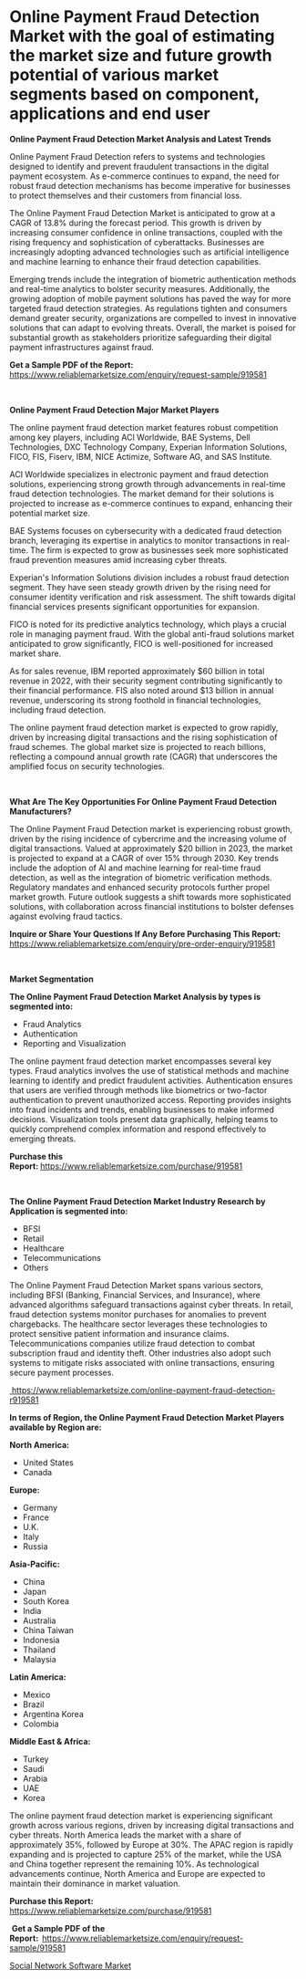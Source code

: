 <p><h1>Online Payment Fraud Detection Market with the goal of estimating the market size and future growth potential of various market segments based on component, applications and end user</h1></p><p><strong>Online Payment Fraud Detection Market Analysis and Latest Trends</strong></p>
<p><p>Online Payment Fraud Detection refers to systems and technologies designed to identify and prevent fraudulent transactions in the digital payment ecosystem. As e-commerce continues to expand, the need for robust fraud detection mechanisms has become imperative for businesses to protect themselves and their customers from financial loss.</p><p>The Online Payment Fraud Detection Market is anticipated to grow at a CAGR of 13.8% during the forecast period. This growth is driven by increasing consumer confidence in online transactions, coupled with the rising frequency and sophistication of cyberattacks. Businesses are increasingly adopting advanced technologies such as artificial intelligence and machine learning to enhance their fraud detection capabilities.</p><p>Emerging trends include the integration of biometric authentication methods and real-time analytics to bolster security measures. Additionally, the growing adoption of mobile payment solutions has paved the way for more targeted fraud detection strategies. As regulations tighten and consumers demand greater security, organizations are compelled to invest in innovative solutions that can adapt to evolving threats. Overall, the market is poised for substantial growth as stakeholders prioritize safeguarding their digital payment infrastructures against fraud.</p></p>
<p><strong>Get a Sample PDF of the Report:&nbsp;</strong> <a href="https://www.reliablemarketsize.com/enquiry/request-sample/919581?utm_campaign=3176&utm_medium=2&utm_source=Github&utm_content=ia&utm_term=07032025&utm_id=online-payment-fraud-detection">https://www.reliablemarketsize.com/enquiry/request-sample/919581</a></p>
<p>&nbsp;</p>
<p><strong>Online Payment Fraud Detection Major Market Players</strong></p>
<p><p>The online payment fraud detection market features robust competition among key players, including ACI Worldwide, BAE Systems, Dell Technologies, DXC Technology Company, Experian Information Solutions, FICO, FIS, Fiserv, IBM, NICE Actimize, Software AG, and SAS Institute. </p><p>ACI Worldwide specializes in electronic payment and fraud detection solutions, experiencing strong growth through advancements in real-time fraud detection technologies. The market demand for their solutions is projected to increase as e-commerce continues to expand, enhancing their potential market size.</p><p>BAE Systems focuses on cybersecurity with a dedicated fraud detection branch, leveraging its expertise in analytics to monitor transactions in real-time. The firm is expected to grow as businesses seek more sophisticated fraud prevention measures amid increasing cyber threats.</p><p>Experian's Information Solutions division includes a robust fraud detection segment. They have seen steady growth driven by the rising need for consumer identity verification and risk assessment. The shift towards digital financial services presents significant opportunities for expansion.</p><p>FICO is noted for its predictive analytics technology, which plays a crucial role in managing payment fraud. With the global anti-fraud solutions market anticipated to grow significantly, FICO is well-positioned for increased market share.</p><p>As for sales revenue, IBM reported approximately $60 billion in total revenue in 2022, with their security segment contributing significantly to their financial performance. FIS also noted around $13 billion in annual revenue, underscoring its strong foothold in financial technologies, including fraud detection.</p><p>The online payment fraud detection market is expected to grow rapidly, driven by increasing digital transactions and the rising sophistication of fraud schemes. The global market size is projected to reach billions, reflecting a compound annual growth rate (CAGR) that underscores the amplified focus on security technologies.</p></p>
<p>&nbsp;</p>
<p><strong>What Are The Key Opportunities For Online Payment Fraud Detection Manufacturers?</strong></p>
<p><p>The Online Payment Fraud Detection market is experiencing robust growth, driven by the rising incidence of cybercrime and the increasing volume of digital transactions. Valued at approximately $20 billion in 2023, the market is projected to expand at a CAGR of over 15% through 2030. Key trends include the adoption of AI and machine learning for real-time fraud detection, as well as the integration of biometric verification methods. Regulatory mandates and enhanced security protocols further propel market growth. Future outlook suggests a shift towards more sophisticated solutions, with collaboration across financial institutions to bolster defenses against evolving fraud tactics.</p></p>
<p><strong>Inquire or Share Your Questions If Any Before Purchasing This Report:</strong> <a href="https://www.reliablemarketsize.com/enquiry/pre-order-enquiry/919581?utm_campaign=3176&utm_medium=2&utm_source=Github&utm_content=ia&utm_term=07032025&utm_id=online-payment-fraud-detection">https://www.reliablemarketsize.com/enquiry/pre-order-enquiry/919581</a></p>
<p>&nbsp;</p>
<p><strong>Market Segmentation</strong></p>
<p><strong>The Online Payment Fraud Detection Market Analysis by types is segmented into:</strong></p>
<p><ul><li>Fraud Analytics</li><li>Authentication</li><li>Reporting and Visualization</li></ul></p>
<p><p>The online payment fraud detection market encompasses several key types. Fraud analytics involves the use of statistical methods and machine learning to identify and predict fraudulent activities. Authentication ensures that users are verified through methods like biometrics or two-factor authentication to prevent unauthorized access. Reporting provides insights into fraud incidents and trends, enabling businesses to make informed decisions. Visualization tools present data graphically, helping teams to quickly comprehend complex information and respond effectively to emerging threats.</p></p>
<p><strong>Purchase this Report:&nbsp;</strong><a href="https://www.reliablemarketsize.com/purchase/919581?utm_campaign=3176&utm_medium=2&utm_source=Github&utm_content=ia&utm_term=07032025&utm_id=online-payment-fraud-detection">https://www.reliablemarketsize.com/purchase/919581</a></p>
<p>&nbsp;</p>
<p><strong>The Online Payment Fraud Detection Market Industry Research by Application is segmented into:</strong></p>
<p><ul><li>BFSI</li><li>Retail</li><li>Healthcare</li><li>Telecommunications</li><li>Others</li></ul></p>
<p><p>The Online Payment Fraud Detection Market spans various sectors, including BFSI (Banking, Financial Services, and Insurance), where advanced algorithms safeguard transactions against cyber threats. In retail, fraud detection systems monitor purchases for anomalies to prevent chargebacks. The healthcare sector leverages these technologies to protect sensitive patient information and insurance claims. Telecommunications companies utilize fraud detection to combat subscription fraud and identity theft. Other industries also adopt such systems to mitigate risks associated with online transactions, ensuring secure payment processes.</p></p>
<p><a href="https://www.reliablemarketsize.com/online-payment-fraud-detection-r919581?utm_campaign=3176&utm_medium=2&utm_source=Github&utm_content=ia&utm_term=07032025&utm_id=online-payment-fraud-detection">&nbsp;https://www.reliablemarketsize.com/online-payment-fraud-detection-r919581</a></p>
<p><strong>In terms of Region, the Online Payment Fraud Detection Market Players available by Region are:</strong></p>
<p>
    <p> <strong> North America: </strong>
        <ul>
            <li>United States</li>
            <li>Canada</li>
        </ul>
        </p> 
    <p> <strong> Europe: </strong>
        <ul>
            <li>Germany</li>
            <li>France</li>
            <li>U.K.</li>
            <li>Italy</li>
            <li>Russia</li>
        </ul>
        </p> 
    <p> <strong> Asia-Pacific: </strong>
        <ul>
            <li>China</li>
            <li>Japan</li>
            <li>South Korea</li>
            <li>India</li>
            <li>Australia</li>
            <li>China Taiwan</li>
            <li>Indonesia</li>
            <li>Thailand</li>
            <li>Malaysia</li>
        </ul>
        </p> 
    <p> <strong> Latin America: </strong>
        <ul>
            <li>Mexico</li>
            <li>Brazil</li>
            <li>Argentina Korea</li>
            <li>Colombia</li>
        </ul>
        </p> 
    <p> <strong> Middle East & Africa: </strong>
        <ul>
            <li>Turkey</li>
            <li>Saudi</li>
            <li>Arabia</li>
            <li>UAE</li>
            <li>Korea</li>
        </ul>
    </p>
    </p>
<p><p>The online payment fraud detection market is experiencing significant growth across various regions, driven by increasing digital transactions and cyber threats. North America leads the market with a share of approximately 35%, followed by Europe at 30%. The APAC region is rapidly expanding and is projected to capture 25% of the market, while the USA and China together represent the remaining 10%. As technological advancements continue, North America and Europe are expected to maintain their dominance in market valuation.</p></p>
<p><strong>Purchase this Report: </strong><a href="https://www.reliablemarketsize.com/purchase/919581?utm_campaign=3176&utm_medium=2&utm_source=Github&utm_content=ia&utm_term=07032025&utm_id=online-payment-fraud-detection">https://www.reliablemarketsize.com/purchase/919581</a></p>
<p>&nbsp;<strong>Get a Sample PDF of the Report:&nbsp;&nbsp;</strong><a href="https://www.reliablemarketsize.com/enquiry/request-sample/919581?utm_campaign=3176&utm_medium=2&utm_source=Github&utm_content=ia&utm_term=07032025&utm_id=online-payment-fraud-detection">https://www.reliablemarketsize.com/enquiry/request-sample/919581</a></p>
<p><strong></strong></p>
<p><p><a href="https://github.com/jenithschijf/Market-Research-Report-List-1/blob/main/social-network-software-market.md?utm_campaign=3176&utm_medium=2&utm_source=Github&utm_content=ia&utm_term=07032025&utm_id=online-payment-fraud-detection">Social Network Software Market</a></p></p>